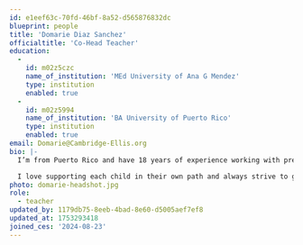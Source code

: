```yaml
---
id: e1eef63c-70fd-46bf-8a52-d565876832dc
blueprint: people
title: 'Domarie Diaz Sanchez'
officialtitle: 'Co-Head Teacher'
education:
  -
    id: m02z5czc
    name_of_institution: 'MEd University of Ana G Mendez'
    type: institution
    enabled: true
  -
    id: m02z5994
    name_of_institution: 'BA University of Puerto Rico'
    type: institution
    enabled: true
email: Domarie@Cambridge-Ellis.org
bio: |-
  I’m from Puerto Rico and have 18 years of experience working with preschool-age children.  My native language is Spanish. I have a bachelor’s degree in Elementary Education as well as a master’s degree in Elementary Education from the University of Ana G Mendez, Puerto Rico. Since moving to Massachusetts, I have continued working as a Spanish immersion school teacher. 

  I love supporting each child in their own path and always strive to give them the care and resources necessary for their independent growth.
photo: domarie-headshot.jpg
role:
  - teacher
updated_by: 1179db75-8eeb-4bad-8e60-d5005aef7ef8
updated_at: 1753293418
joined_ces: '2024-08-23'
---
```

